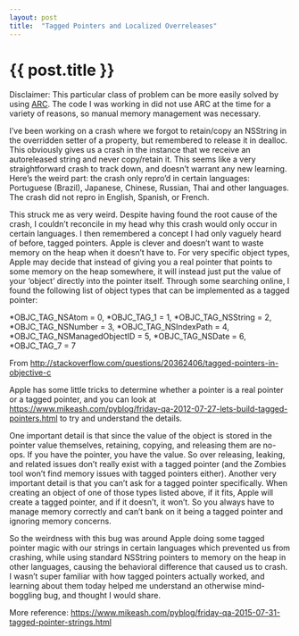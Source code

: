 ```yaml
---
layout: post
title:  "Tagged Pointers and Localized Overreleases"
---
```



# {{ post.title }}
Disclaimer: This particular class of problem can be more easily solved by using [ARC](https://clang.llvm.org/docs/AutomaticReferenceCounting.html). The code I was working in did not use ARC at the time for a variety of reasons, so manual memory management was necessary.

I’ve been working on a crash where we forgot to retain/copy an NSString in the overridden setter of a property, but remembered to release it in dealloc. This obviously gives us a crash in the instance that we receive an autoreleased string and never copy/retain it. This seems like a very straightforward crash to track down, and doesn’t warrant any new learning. Here’s the weird part: the crash only repro’d in certain languages: Portuguese (Brazil), Japanese, Chinese, Russian, Thai and other languages. The crash did not repro in English, Spanish, or French.
 
This struck me as very weird. Despite having found the root cause of the crash, I couldn’t reconcile in my head why this crash would only occur in certain languages. I then remembered a concept I had only vaguely heard of before, tagged pointers. Apple is clever and doesn’t want to waste memory on the heap when it doesn’t have to. For very specific object types, Apple may decide that instead of giving you a real pointer that points to some memory on the heap somewhere, it will instead just put the value of your ‘object’ directly into the pointer itself. Through some searching online, I found the following list of object types that can be implemented as a tagged pointer:
 
*OBJC_TAG_NSAtom            = 0,
*OBJC_TAG_1                 = 1,
*OBJC_TAG_NSString          = 2,
*OBJC_TAG_NSNumber          = 3,
*OBJC_TAG_NSIndexPath       = 4,
*OBJC_TAG_NSManagedObjectID = 5,
*OBJC_TAG_NSDate            = 6,
*OBJC_TAG_7                 = 7
 
From http://stackoverflow.com/questions/20362406/tagged-pointers-in-objective-c
 
Apple has some little tricks to determine whether a pointer is a real pointer or a tagged pointer, and you can look at https://www.mikeash.com/pyblog/friday-qa-2012-07-27-lets-build-tagged-pointers.html to try and understand the details.
 
One important detail is that since the value of the object is stored in the pointer value themselves, retaining, copying, and releasing them are no-ops. If you have the pointer, you have the value. So over releasing, leaking, and related issues don’t really exist with a tagged pointer (and the Zombies tool won’t find memory issues with tagged pointers either). Another very important detail is that you can’t ask for a tagged pointer specifically. When creating an object of one of those types listed above, if it fits, Apple will create a tagged pointer, and if it doesn’t, it won’t. So you always have to manage memory correctly and can’t bank on it being a tagged pointer and ignoring memory concerns.
 
So the weirdness with this bug was around Apple doing some tagged pointer magic with our strings in certain languages which prevented us from crashing, while using standard NSString pointers to memory on the heap in other languages, causing the behavioral difference that caused us to crash. I wasn’t super familiar with how tagged pointers actually worked, and learning about them today helped me understand an otherwise mind-boggling bug, and thought I would share.
 
More reference: https://www.mikeash.com/pyblog/friday-qa-2015-07-31-tagged-pointer-strings.html
